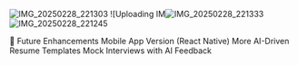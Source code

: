 ![IMG_20250228_221303](https://github.com/user-attachments/assets/1c797d24-4405-4796-b0f2-df228fce7624)
![Uploading IM![IMG_20250228_221333](https://github.com/user-attachments/assets/8cf5b062-1e08-4974-a565-5af8bd13c7ce)
![IMG_20250228_221245](https://github.com/user-attachments/assets/79623efd-e7bd-4784-8449-a8cc9e5ca59e)



🚀 Future Enhancements
Mobile App Version (React Native)
More AI-Driven Resume Templates
Mock Interviews with AI Feedback
